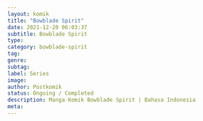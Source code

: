 ```yaml
---
layout: komik
title: "Bowblade Spirit"
date: 2021-12-20 06:03:37
subtitle: Bowblade Spirit
type: 
category: bowblade-spirit
tag: 
genre: 
subtag: 
label: Series
image: 
author: Postkomik
status: Ongoing / Completed
description: Manga Komik Bowblade Spirit | Bahasa Indonesia
meta: 
---
```

